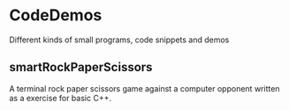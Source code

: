 # CodeDemos
Different kinds of small programs, code snippets and demos


## smartRockPaperScissors
A terminal rock paper scissors game against a computer opponent written as a exercise for basic C++.
